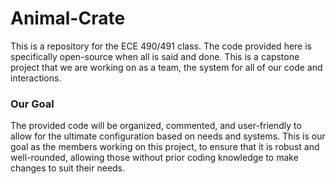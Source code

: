 # Animal-Crate
This is a repository for the ECE 490/491 class. The code provided here is specifically open-source when all is said and done.
This is a capstone project that we are working on as a team, the system for all of our code and interactions.

### Our Goal
The provided code will be organized, commented, and user-friendly to allow for the ultimate configuration based on needs and systems. This is our goal as the members working on this project, to ensure that it is robust and well-rounded, allowing those without prior coding knowledge to make changes to suit their needs.
